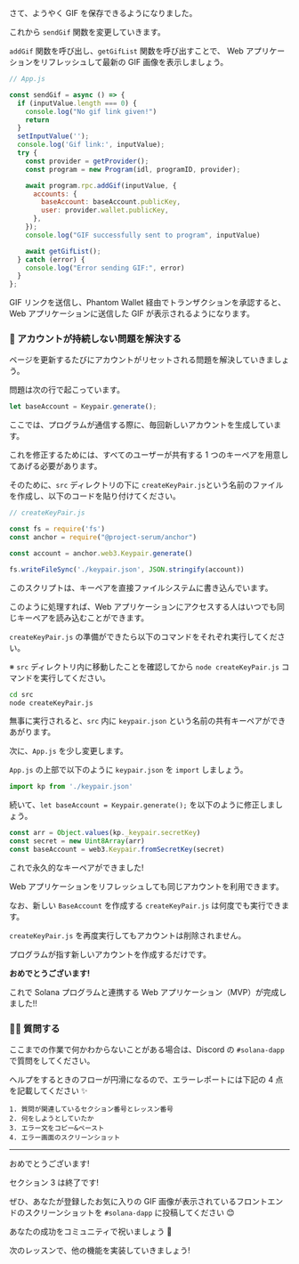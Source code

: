 さて、ようやく GIF を保存できるようになりました。

これから `sendGif` 関数を変更していきます。

`addGif` 関数を呼び出し、`getGifList` 関数を呼び出すことで、 Web アプリケーションをリフレッシュして最新の GIF 画像を表示しましょう。

```javascript
// App.js

const sendGif = async () => {
  if (inputValue.length === 0) {
    console.log("No gif link given!")
    return
  }
  setInputValue('');
  console.log('Gif link:', inputValue);
  try {
    const provider = getProvider();
    const program = new Program(idl, programID, provider);

    await program.rpc.addGif(inputValue, {
      accounts: {
        baseAccount: baseAccount.publicKey,
        user: provider.wallet.publicKey,
      },
    });
    console.log("GIF successfully sent to program", inputValue)

    await getGifList();
  } catch (error) {
    console.log("Error sending GIF:", error)
  }
};
```

GIF リンクを送信し、Phantom Wallet 経由でトランザクションを承認すると、Web アプリケーションに送信した GIF が表示されるようになります。


### 🙈 アカウントが持続しない問題を解決する

ページを更新するたびにアカウントがリセットされる問題を解決していきましょう。

問題は次の行で起こっています。

```javascript
let baseAccount = Keypair.generate();
```

ここでは、プログラムが通信する際に、毎回新しいアカウントを生成しています。

これを修正するためには、すべてのユーザーが共有する 1 つのキーペアを用意してあげる必要があります。

そのために、`src` ディレクトリの下に `createKeyPair.js`という名前のファイルを作成し、以下のコードを貼り付けてください。

```javascript
// createKeyPair.js

const fs = require('fs')
const anchor = require("@project-serum/anchor")

const account = anchor.web3.Keypair.generate()

fs.writeFileSync('./keypair.json', JSON.stringify(account))
```

このスクリプトは、キーペアを直接ファイルシステムに書き込んでいます。

このように処理すれば、Web アプリケーションにアクセスする人はいつでも同じキーペアを読み込むことができます。

`createKeyPair.js` の準備ができたら以下のコマンドをそれぞれ実行してください。

※ `src` ディレクトリ内に移動したことを確認してから `node createKeyPair.js` コマンドを実行してください。

```bash
cd src
node createKeyPair.js
```

無事に実行されると、`src` 内に `keypair.json` という名前の共有キーペアができあがります。

次に、`App.js` を少し変更します。

`App.js` の上部で以下のように `keypair.json` を `import` しましょう。

```javascript
import kp from './keypair.json'
```

続いて、`let baseAccount = Keypair.generate();` を以下のように修正しましょう。

```javascript
const arr = Object.values(kp._keypair.secretKey)
const secret = new Uint8Array(arr)
const baseAccount = web3.Keypair.fromSecretKey(secret)
```

これで永久的なキーペアができました!

Web アプリケーションをリフレッシュしても同じアカウントを利用できます。

なお、新しい `BaseAccount` を作成する `createKeyPair.js` は何度でも実行できます。

`createKeyPair.js` を再度実行してもアカウントは削除されません。

プログラムが指す新しいアカウントを作成するだけです。

**おめでとうございます!**

これで Solana プログラムと連携する Web アプリケーション（MVP）が完成しました!!


### 🙋‍♂️ 質問する

ここまでの作業で何かわからないことがある場合は、Discord の `#solana-dapp` で質問をしてください。

ヘルプをするときのフローが円滑になるので、エラーレポートには下記の 4 点を記載してください ✨

```
1. 質問が関連しているセクション番号とレッスン番号
2. 何をしようとしていたか
3. エラー文をコピー&ペースト
4. エラー画面のスクリーンショット
```

---


おめでとうございます!

セクション 3 は終了です!

ぜひ、あなたが登録したお気に入りの GIF 画像が表示されているフロントエンドのスクリーンショットを `#solana-dapp` に投稿してください 😊

あなたの成功をコミュニティで祝いましょう 🎉

次のレッスンで、他の機能を実装していきましょう!
